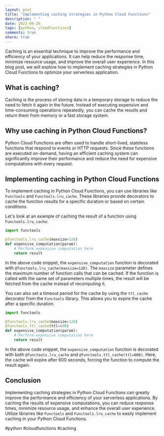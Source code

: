 ```yaml
---
layout: post
title: "Implementing caching strategies in Python Cloud Functions"
description: " "
date: 2023-09-26
tags: [python, cloudfunctions]
comments: true
share: true
---
```


Caching is an essential technique to improve the performance and efficiency of your applications. It can help reduce the response time, minimize resource usage, and improve the overall user experience. In this blog post, we will explore how to implement caching strategies in Python Cloud Functions to optimize your serverless application.

## What is caching?

Caching is the process of storing data in a temporary storage to reduce the need to fetch it again in the future. Instead of executing expensive and time-consuming operations repeatedly, you can cache the results and return them from memory or a fast storage system.

## Why use caching in Python Cloud Functions?

Python Cloud Functions are often used to handle short-lived, stateless functions that respond to events or HTTP requests. Since these functions are executed on-demand, having an efficient caching system can significantly improve their performance and reduce the need for expensive computations with every request.

## Implementing caching in Python Cloud Functions

To implement caching in Python Cloud Functions, you can use libraries like `Functools` and `Functools.lru_cache`. These libraries provide decorators to cache the function results for a specific duration or based on certain conditions.

Let's look at an example of caching the result of a function using `Functools.lru_cache`:

```python
import functools

@functools.lru_cache(maxsize=128)
def expensive_computation(param):
    # Perform expensive computation here
    return result
```

In the above code snippet, the `expensive_computation` function is decorated with `@functools.lru_cache(maxsize=128)`. The `maxsize` parameter defines the maximum number of function calls that can be cached. If the function is called with the same set of parameters multiple times, the result will be fetched from the cache instead of recomputing it.

You can also set a timeout period for the cache by using the `ttl_cache` decorator from the `Functools` library. This allows you to expire the cache after a specific duration.

```python
import functools

@functools.lru_cache(maxsize=128)
@functools.ttl_cache(ttl=600)
def expensive_computation(param):
    # Perform expensive computation here
    return result
```

In the above code snippet, the `expensive_computation` function is decorated with both `@functools.lru_cache` and `@functools.ttl_cache(ttl=600)`. Here, the cache will expire after 600 seconds, forcing the function to compute the result again.

## Conclusion

Implementing caching strategies in Python Cloud Functions can greatly improve the performance and efficiency of your serverless applications. By caching the results of expensive computations, you can reduce response times, minimize resource usage, and enhance the overall user experience. Utilize libraries like `Functools` and `Functools.lru_cache` to easily implement caching in your Python Cloud Functions.

#python #cloudfunctions #caching